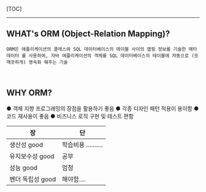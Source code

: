 [TOC]

---

## WHAT's ORM (Object-Relation Mapping)?

```
ORM은 애플리케이션의 클래스와 SQL 데이터베이스의 테이블 사이의 맵핑 정보를 기술한 메타데이터 를 사용하여, 자바 애플리케이션의 객체를 SQL 데이터베이스의 테이블에 자동으로 (또 깨끗하게) 영속화 해주는 기술
```

<br> 

## WHY ORM?
● 객체 지향 프로그래밍의 장점을 활용하기 좋음
● 각종 디자인 패턴 적용이 용이함
● 코드 재사용이 좋음
● 비즈니스 로직 구현 및 테스트 편함

| 장               | 단                  |
| ---------------- | ------------------- |
| 생산성 good      | 학습비용 .......... |
| 유지보수성 good  | 공부                |
| 성능 good        | 엄청                |
| 벤더 독립성 good | 해야함....          |















































